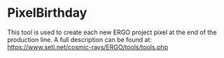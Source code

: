 PixelBirthday
=============
This tool is used to create each new ERGO project pixel at the end of the production line.
A full description can be found at:
https://www.seti.net/cosmic-rays/ERGO/tools/tools.php
